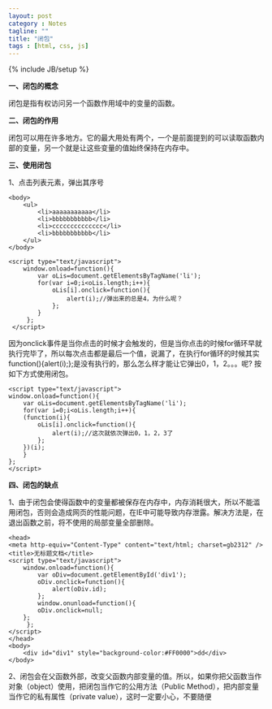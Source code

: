```yaml
---
layout: post
category : Notes
tagline: ""
title: "闭包"
tags : [html, css, js]
---
```

{% include JB/setup %}

**一、闭包的概念**

闭包是指有权访问另一个函数作用域中的变量的函数。

**二、闭包的作用**

闭包可以用在许多地方。它的最大用处有两个，一个是前面提到的可以读取函数内部的变量，另一个就是让这些变量的值始终保持在内存中。

**三、使用闭包**

1、点击列表元素，弹出其序号

	<body>
	    <ul>
	        <li>aaaaaaaaaaa</li>
	        <li>bbbbbbbbbbb</li>
	        <li>cccccccccccccc</li>
	        <li>bbbbbbbbbbb</li>
	    </ul>
	</body>

	<script type="text/javascript">
	    window.onload=function(){
	        var oLis=document.getElementsByTagName('li');
	        for(var i=0;i<oLis.length;i++){
	            oLis[i].onclick=function(){
	                alert(i);//弹出来的总是4，为什么呢？
	            };
	        }
	     };
	 </script>


因为onclick事件是当你点击的时候才会触发的，但是当你点击的时候for循环早就执行完毕了，所以每次点击都是最后一个值，说漏了，在执行for循环的时候其实function(){alert(i);};是没有执行的，那么怎么样才能让它弹出0，1，2。。。呢? 按如下方式使用闭包。

	<script type="text/javascript">
	window.onload=function(){
	    var oLis=document.getElementsByTagName('li');
	    for(var i=0;i<oLis.length;i++){
	    (function(i){
	        oLis[i].onclick=function(){
	            alert(i);//这次就依次弹出0，1，2，3了
	        };
	    })(i);
	    }
	};
	</script>

**四、闭包的缺点**

1、由于闭包会使得函数中的变量都被保存在内存中，内存消耗很大，所以不能滥用闭包，否则会造成网页的性能问题，在IE中可能导致内存泄露。解决方法是，在退出函数之前，将不使用的局部变量全部删除。

	<head>
	<meta http-equiv="Content-Type" content="text/html; charset=gb2312" />
	<title>无标题文档</title>
	<script type="text/javascript">
	    window.onload=function(){
	        var oDiv=document.getElementById('div1');
	        oDiv.onclick=function(){
	            alert(oDiv.id);
	        };
	        window.onunload=function(){
	        oDiv.onclick=null;
	    };
	     };
	</script>
	</head>
	<body>
	    <div id="div1" style="background-color:#FF0000">dd</div>
	</body>

2、闭包会在父函数外部，改变父函数内部变量的值。所以，如果你把父函数当作对象（object）使用，把闭包当作它的公用方法（Public Method），把内部变量当作它的私有属性（private value），这时一定要小心，不要随便